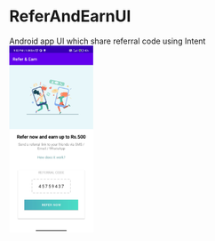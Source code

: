 # ReferAndEarnUI
Android app UI which share referral code using Intent
<img src="https://github.com/sourav2002/ReferAndEarnUI/blob/main/refer_and_earn_ss.jpg" width="30%">
